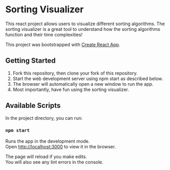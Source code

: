 # Sorting Visualizer
This react project allows users to visualize different sorting algorithms. The sorting visualizer is a great tool to understand how the sorting algorithms function and their time complexities!

This project was bootstrapped with [Create React App](https://github.com/facebook/create-react-app).

## Getting Started
1. Fork this repository, then clone your fork of this repository.
2. Start the web development server using npm start as described below. 
3. The browser will automatically open a new window to run the app.
4. Most importantly, have fun using the sorting visualizer.

## Available Scripts

In the project directory, you can run:

### `npm start`

Runs the app in the development mode.<br />
Open [http://localhost:3000](http://localhost:3000) to view it in the browser.

The page will reload if you make edits.<br />
You will also see any lint errors in the console.


